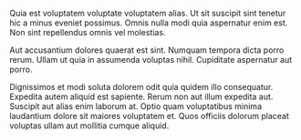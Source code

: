 Quia est voluptatem voluptate voluptatem alias. Ut sit suscipit sint tenetur hic a minus eveniet possimus. Omnis nulla modi quia aspernatur enim est. Non sint repellendus omnis vel molestias.
 Aut accusantium dolores quaerat est sint. Numquam tempora dicta porro rerum. Ullam ut quia in assumenda voluptas nihil. Cupiditate aspernatur aut porro.
 Dignissimos et modi soluta dolorem odit quia quidem illo consequatur. Expedita autem aliquid est sapiente. Rerum non aut illum expedita aut. Suscipit aut alias enim laborum at. Optio quam voluptatibus minima laudantium dolore sit maiores voluptatem et. Quos officiis dolorum placeat voluptas ullam aut mollitia cumque aliquid.